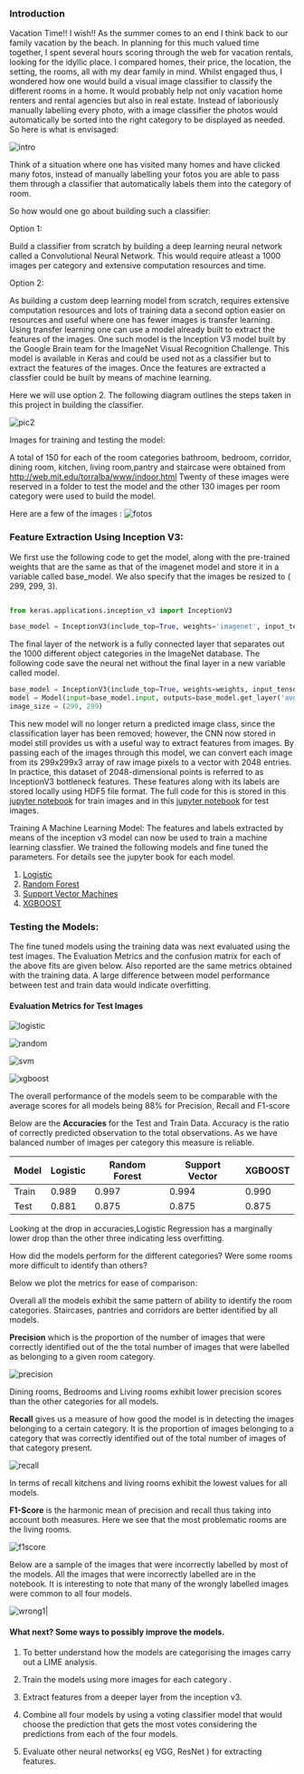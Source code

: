 
### Introduction

Vacation Time!! I wish!! As the summer comes to an end I think back to our family vacation by the beach. In planning for this much valued time together, I spent several hours scoring through the web for vacation rentals, looking for the idyllic place. I compared homes, their price, the location, the setting, the rooms, all with my dear family in mind. Whilst engaged thus, I wondered how one would build a visual image classifier to classify the different rooms in a home. It would probably help not only vacation home renters and rental agencies but also in real estate. Instead of laboriously manually labeliing every photo, with a image classifier the photos would automatically be sorted into the right category to be displayed as needed. So here is what is envisaged:
 
![intro](./inserts/class_intro.png)

Think of a  situation where one has visited many homes and have clicked many fotos, instead of manually labelling your fotos you are able to pass them through a classifier that automatically labels them into the category of room. 

So how would one go about building such a classifier:

Option 1: 

Build a classifier from scratch by building a deep learning neural network called a Convolutional Neural Network. This would require atleast a 1000 images per category and extensive computation resources and time. 

Option 2: 

As building a custom deep learning model from scratch, requires extensive computation resources and lots of training data a second option easier on resources and useful where one has fewer images is transfer learning. Using transfer learning one can use a model already built to extract the features of the images. One such model is the Inception V3 model built by the Google Brain team for the ImageNet Visual Recognition Challenge. This model is available in Keras and could be used  not as a classifier but to extract the features of the images. Once the features are extracted a classfier could be built by means of machine learning. 

Here we will use option 2. The following diagram outlines the steps  taken in this project in building the classifier. 

![pic2](./inserts/flowchart.png)


Images for training and testing the model:

A total of 150 for each of the room categories bathroom, bedroom, corridor, dining room, kitchen, living room,pantry and staircase were obtained from http://web.mit.edu/torralba/www/indoor.html 
Twenty of these images were reserved in a folder to test the model and the other 130 images per room category were used to build the model. 

Here are a few of the images :
![fotos](./inserts/fotos.png)


### Feature Extraction Using Inception V3:

We first use the following code to get the model, along with the pre-trained weights that are the same as that of the imagenet model and store it in a variable called base_model. We also specify that the images be resized to ( 299, 299, 3).

```python

from keras.applications.inception_v3 import InceptionV3

base_model = InceptionV3(include_top=True, weights='imagenet', input_tensor=Input(shape=(299,299,3)))

```
The final layer of the network is a fully connected layer that separates out the 1000 different object categories in the ImageNet database. The following code save the neural net without the final layer in a new variable called model.

```python
base_model = InceptionV3(include_top=True, weights=weights, input_tensor=Input(shape=(299,299,3)))
model = Model(input=base_model.input, outputs=base_model.get_layer('avg_pool').output)
image_size = (299, 299)

```
This new model will no longer return a predicted image class, since the classification layer has been removed; however, the CNN now stored in model still provides us with a useful way to extract features from images. By passing each of the images through this model, we can convert each image from its 299x299x3 array of raw image pixels to a vector with 2048 entries. In practice, this dataset of 2048-dimensional points is referred to as InceptionV3 bottleneck features. These features along with its labels are stored locally using HDF5 file format. The full code for this is stored in this [jupyter notebook](https://github.com/HSGM/Springboard/blob/master/project2/train_inceptionv3_getfeatures.ipynb) for train images and in this [jupyter notebook](https://github.com/HSGM/Springboard/blob/master/project2/test_inceptionv3_getfeatures.ipynb) for test images.

Training A Machine Learning Model: The features and labels extracted by means of the inception v3 model can now be used to train a machine learning classfier. We trained the following models and fine tuned the parameters. For details see the jupyter book for each model.

1. [Logistic](https://github.com/HSGM/Springboard/blob/master/project2/train_logistic.ipynb)
2. [Random Forest](https://github.com/HSGM/Springboard/blob/master/project2/train_randomforest.ipynb)
3. [Support Vector Machines](https://github.com/HSGM/Springboard/blob/master/project2/train_svm.ipynb)
4. [XGBOOST](https://github.com/HSGM/Springboard/blob/master/project2/train_xgboost_splittrain.ipynb)


### Testing the Models:
The fine tuned models using the training data was next evaluated using the test images. The Evaluation Metrics and the confusion matrix for each of the above fits are given below. Also reported are the same metrics obtained with the training data. A large difference between model performance between test and train data would indicate overfitting.

#### Evaluation Metrics for Test Images



![logistic](./inserts/logistic.png)

![random](./inserts/randomforest.png)

![svm](./inserts/SupportVector.png)

![xgboost](./inserts/xgboost_1.png)


The overall performance of the models seem to be comparable with the average scores for all models being 88% for Precision, Recall and F1-score  

Below are the **Accuracies** for the Test and Train Data. Accuracy is the ratio of correctly predicted observation to the total observations. As we have balanced number of images per category this measure is reliable.

Model| Logistic|Random Forest| Support Vector| XGBOOST|
-----|---------|-------------|---------------|----------|
Train| 0.989|0.997|0.994|0.990|
Test| 0.881|0.875|0.875| 0.875|

Looking at the drop in accuracies,Logistic Regression has a marginally lower drop than the other three indicating less overfitting.

How did the models perform for the different categories? Were some rooms more difficult to identify than others?

Below we plot the metrics for ease of comparison:

Overall all the models exhibit the same pattern of ability to identify the room categories. Staircases, pantries and corridors are better identified by all models.

**Precision** which is the proportion of the number of images that were correctly identified out of the  the total number of images that were labelled as belonging to a given room category.

![precision](./inserts/precision_test.png)


Dining rooms, Bedrooms and Living rooms exhibit lower precision scores than the other categories for all models. 


**Recall** gives us a measure of how good the model is in detecting the images belonging to a certain category. It is the proportion of images belonging to a category that was correctly identified out of the total number of images of that category present.

![recall](./inserts/recall_test.png)

In terms of recall kitchens and living rooms exhibit the lowest values for all models.

**F1-Score** is the harmonic mean of precision and recall thus taking into account both measures. Here we see that the most problematic rooms are the living rooms.

![f1score](./inserts/f1_test.png)


Below are a sample of the images that were incorrectly labelled by most of the models. All the images that were incorrectly labelled are in the notebook. It is interesting to note that many of the wrongly labelled images were common to all four models.



![wrong1](./inserts/wrong_pics.png)| 


#### What next? Some ways to possibly improve the models. 

1. To better understand how the models are categorising the images carry out a LIME analysis. 

2. Train the models using more images for each category .

3. Extract features from a  deeper layer from the inception v3.

4. Combine all four models by using a voting classifier model that would choose the prediction that gets the most votes considering the predictions from each of the four models.

5. Evaluate other  neural networks( eg VGG, ResNet ) for extracting features.




















